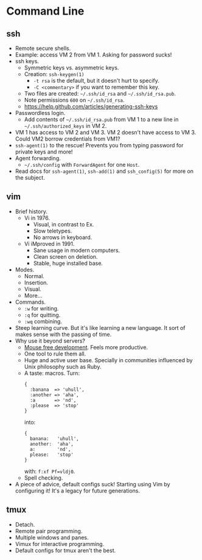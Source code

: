 Command Line
============

ssh
---

- Remote secure shells.
- Example: access VM 2 from VM 1. Asking for password sucks!
- ssh keys.
    - Symmetric keys vs. asymmetric keys.
    - Creation: `ssh-keygen(1)`
        - `-t rsa` is the default, but it doesn't hurt to specify.
        - `-C <commentary>` if you want to remember this key.
    - Two files are created: `~/.ssh/id_rsa` and `~/.ssh/id_rsa.pub`.
    - Note permissions `600` on `~/.ssh/id_rsa`.
    - https://help.github.com/articles/generating-ssh-keys
- Passwordless login.
    - Add contents of `~/.ssh/id_rsa.pub` from VM 1 to a new line in
      `~/.ssh/authorized_keys` in VM 2.
- VM 1 has access to VM 2 and VM 3. VM 2 doesn't have access to VM 3. Could VM2
  borrow credentials from VM1?
- `ssh-agent(1)` to the rescue! Prevents you from typing password for private
  keys and more!
- Agent forwarding.
    - `~/.ssh/config` with `ForwardAgent` for one `Host`.
- Read docs for `ssh-agent(1)`, `ssh-add(1)` and `ssh_config(5)` for more on
  the subject.

vim
---

- Brief history.
    - Vi in 1976.
        - Visual, in contrast to Ex.
        - Slow teletypes.
        - No arrows in keyboard.
    - Vi iMproved in 1991.
        - Sane usage in modern computers.
        - Clean screen on deletion.
        - Stable, huge installed base.
- Modes.
    - Normal.
    - Insertion.
    - Visual.
    - More...
- Commands.
    - `:w` for writing.
    - `:q` for quitting.
    - `:wq` combining.
- Steep learning curve. But it's like learning a new language. It sort of makes
  sense with the passing of time.
- Why use it beyond servers?
    - [Mouse free development](http://pragprog.com/book/bhtmux/tmux). Feels
      more productive.
    - One tool to rule them all.
    - Huge and active user base. Specially in communities influenced by Unix
      philosophy such as Ruby.
    - A taste: macros.
      Turn:
      ```
      {
        :banana  => 'uhull',
        :another => 'aha',
        :a       => 'nd',
        :please  => 'stop'
      }
      ```
      into:
      ```
      {
        banana:   'uhull',
        another:  'aha',
        a:        'nd',
        please:   'stop'
      }
      ```
      with: `f:xf Pf=vldj0`.
    - Spell checking.
- A piece of advice, default configs suck! Starting using Vim by configuring it!
  It's a legacy for future generations.

tmux
----

- Detach.
- Remote pair programming.
- Multiple windows and panes.
- Vimux for interactive programming.
- Default configs for tmux aren't the best.
